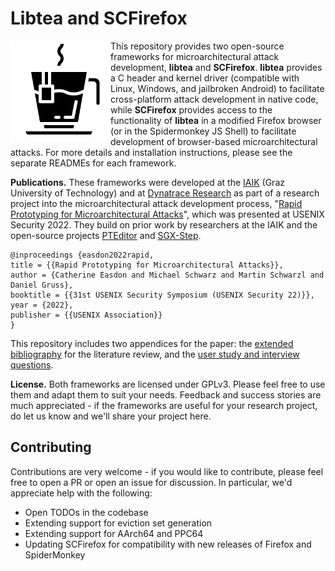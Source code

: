 # Libtea and SCFirefox

<img src="libtea.png" width=160 alt="logo" align="left" />

This repository provides two open-source frameworks for microarchitectural attack development, **libtea** and **SCFirefox**. **libtea** provides a C header and kernel driver (compatible with Linux, Windows, and jailbroken Android) to facilitate cross-platform attack development in native code, while **SCFirefox** provides access to the functionality of **libtea** in a modified Firefox browser (or in the Spidermonkey JS Shell) to facilitate development of browser-based microarchitectural attacks. For more details and installation instructions, please see the separate READMEs for each framework.

**Publications.** These frameworks were developed at the [IAIK](https://github.com/IAIK) (Graz University of Technology) and at [Dynatrace Research](https://github.com/dynatrace-research) as part of a research project into the microarchitectural attack development process, "[Rapid Prototyping for Microarchitectural Attacks](https://www.usenix.org/conference/usenixsecurity22/presentation/easdon)", which was presented at USENIX Security 2022. They build on prior work by researchers at the IAIK and the open-source projects [PTEditor](https://github.com/misc0110/PTEditor) and [SGX-Step](https://github.com/jovanbulck/sgx-step).

```
@inproceedings {easdon2022rapid,
title = {{Rapid Prototyping for Microarchitectural Attacks}},
author = {Catherine Easdon and Michael Schwarz and Martin Schwarzl and Daniel Gruss},
booktitle = {{31st USENIX Security Symposium (USENIX Security 22)}},
year = {2022},
publisher = {{USENIX Association}}
}
```

This repository includes two appendices for the paper: the [extended bibliography](/extended-bibliography.md) for the literature review, and the [user study and interview questions](/user-study-and-interviews.md).

**License.** Both frameworks are licensed under GPLv3. Please feel free to use them and adapt them to suit your needs. Feedback and success stories are much appreciated - if the frameworks are useful for your research project, do let us know and we'll share your project here.

## Contributing
Contributions are very welcome - if you would like to contribute, please feel free to open a PR or open an issue for discussion. In particular, we'd appreciate help with the following:

* Open TODOs in the codebase
* Extending support for eviction set generation
* Extending support for AArch64 and PPC64
* Updating SCFirefox for compatibility with new releases of Firefox and SpiderMonkey